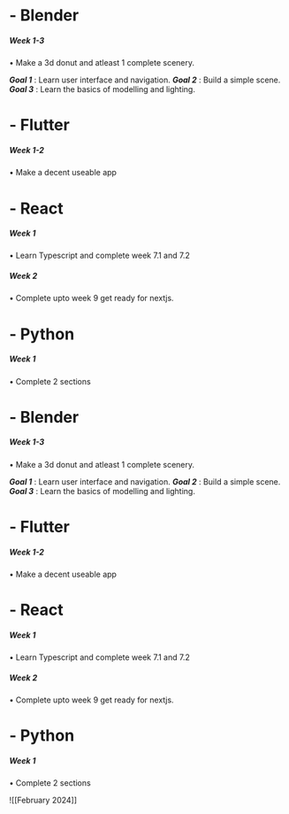 
# - Blender

##### *Week 1-3*
• Make a 3d donut and atleast 1 complete scenery.

***Goal 1*** : Learn user interface and navigation.
***Goal 2*** : Build a simple scene.
***Goal 3*** : Learn the basics of modelling and lighting.

# - Flutter

##### *Week 1-2*
• Make a decent useable app


# - React

##### *Week 1*
• Learn Typescript and complete week 7.1 and 7.2

##### *Week 2* 
• Complete upto week 9 get ready for nextjs.


# - Python

##### *Week 1*
• Complete 2 sections


# - Blender

##### *Week 1-3*
• Make a 3d donut and atleast 1 complete scenery.

***Goal 1*** : Learn user interface and navigation.
***Goal 2*** : Build a simple scene.
***Goal 3*** : Learn the basics of modelling and lighting.

# - Flutter

##### *Week 1-2*
• Make a decent useable app


# - React

##### *Week 1*
• Learn Typescript and complete week 7.1 and 7.2

##### *Week 2* 
• Complete upto week 9 get ready for nextjs.


# - Python

##### *Week 1*
• Complete 2 sections


![[February 2024]]